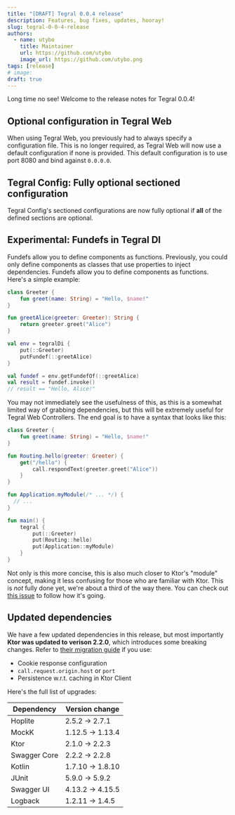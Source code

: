 ```yaml
---
title: "[DRAFT] Tegral 0.0.4 release"
description: Features, bug fixes, updates, hooray!
slug: tegral-0-0-4-release
authors:
  - name: utybo
    title: Maintainer
    url: https://github.com/utybo
    image_url: https://github.com/utybo.png
tags: [release]
# image: 
draft: true
---
```


Long time no see! Welcome to the release notes for Tegral 0.0.4!

<!-- truncate -->

## Optional configuration in Tegral Web

When using Tegral Web, you previously had to always specify a configuration file. This is no longer required, as Tegral Web will now use a default configuration if none is provided. This default configuration is to use port 8080 and bind against `0.0.0.0`.

## Tegral Config: Fully optional sectioned configuration

Tegral Config's sectioned configurations are now fully optional if **all** of the defined sections are optional.

## Experimental: Fundefs in Tegral DI

Fundefs allow you to define components as functions. Previously, you could only define components as classes that use properties to inject dependencies. Fundefs allow you to define components as functions. Here's a simple example:

```kotlin
class Greeter {
    fun greet(name: String) = "Hello, $name!"
}

fun greetAlice(greeter: Greeter): String {
    return greeter.greet("Alice")
}

val env = tegralDi {
    put(::Greeter)
    putFundef(::greetAlice)
}

val fundef = env.getFundefOf(::greetAlice)
val result = fundef.invoke()
// result == "Hello, Alice!"
```

You may not immediately see the usefulness of this, as this is a somewhat limited way of grabbing dependencies, but this will be extremely useful for Tegral Web Controllers. The end goal is to have a syntax that looks like this:

```kotlin
class Greeter {
    fun greet(name: String) = "Hello, $name!"
}

fun Routing.hello(greeter: Greeter) {
    get("/hello") {
        call.respondText(greeter.greet("Alice"))
    }
}

fun Application.myModule(/* ... */) {
  // ...
}

fun main() {
    tegral {
        put(::Greeter)
        put(Routing::hello)
        put(Application::myModule)
    }
}
```

Not only is this more concise, this is also much closer to Ktor's "module" concept, making it less confusing for those who are familiar with Ktor. This is *not* fully done yet, we're about a third of the way there. You can check out [this issue](https://github.com/utybo/Tegral/issues/65) to follow how it's going.

## Updated dependencies

We have a few updated dependencies in this release, but most importantly **Ktor was updated to verison 2.2.0**, which introduces some breaking changes. Refer to [their migration guide](https://ktor.io/docs/migrating-2-2.html) if you use:

- Cookie response configuration
- `call.request.origin.host` or `port`
- Persistence w.r.t. caching in Ktor Client

Here's the full list of upgrades:

| Dependency   | Version change   |
| ------------ | ---------------- |
| Hoplite      | 2.5.2 -> 2.7.1   |
| MockK        | 1.12.5 -> 1.13.4 |
| Ktor         | 2.1.0 -> 2.2.3   |
| Swagger Core | 2.2.2 -> 2.2.8   |
| Kotlin       | 1.7.10 -> 1.8.10 |
| JUnit        | 5.9.0 -> 5.9.2   |
| Swagger UI   | 4.13.2 -> 4.15.5 |
| Logback      | 1.2.11 -> 1.4.5  |
